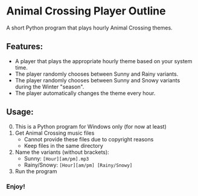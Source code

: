 # Animal Crossing Player Outline
A short Python program that plays hourly Animal Crossing themes.

## Features:
- A player that plays the appropriate hourly theme based on your system time.
- The player randomly chooses between Sunny and Rainy variants.
- The player randomly chooses between Sunny and Snowy variants during the Winter "season".
- The player automatically changes the theme every hour.

## Usage:
0. This is a Python program for Windows only (for now at least)
1. Get Animal Crossing music files
   - Cannot provide these files due to copyright reasons
   - Keep files in the same directory
2. Name the variants (without brackets):
   - Sunny: `[Hour][am/pm].mp3`
   - Rainy/Snowy: `[Hour][am/pm] [Rainy/Snowy]`
3. Run the program

### Enjoy!
